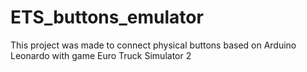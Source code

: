 # ETS_buttons_emulator

This project was made to connect physical buttons based on Arduino Leonardo with game Euro Truck Simulator 2 
